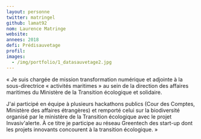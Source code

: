 ```yaml
---
layout: personne
twitter: matringel
github: lamat92
nom: Laurence Matringe
website:
annees: 2018
defi: Prédisauvetage
profil: 
images:
  - /img/portfolio/1_datasauvetage2.jpg
---
```


« Je suis chargée de mission transformation numérique
et adjointe à la sous-directrice « activités maritimes » au sein de la
direction des affaires maritimes du Ministère de la Transition
écologique et solidaire. 

J'ai participé en équipe à plusieurs hackathons publics (Cour des
Comptes, Ministère des affaires étrangères) et remporté celui sur la
biodiversité organisé par le ministère de la Transition écologique
avec le projet Invasiv'alerte. À ce titre je participe au réseau
Greentech des start-up dont les projets innovants concourent à la
transition écologique. »
